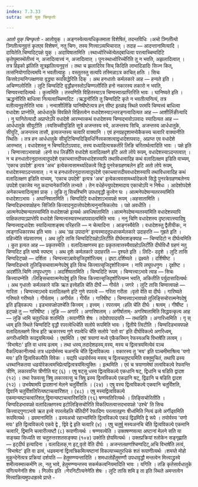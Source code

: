 ```yaml
---
index: 7.3.33
sutra: आतो युक् चिण्कृतोः

---
```

_आतो युक् चिण्कृतोः_ - आतोयुक् । अङ्गस्येत्यत्यधिकृतमाता विशेषितं, तदन्तविधिः ।अचो ञ्णिती॑त्यो ञ्णितीत्यनुवृत्तं कृतएव विशेषणं, नतु चिणः, तस्य णित्त्वाऽव्यभिचारात् । तदाह —  आदन्तानामित्यादि । दायितेति.चिण्वदिट्पक्षे युक् । अदायिषातामिति ।स्थाध्वोरिच्चे॑त्येतद्बाधित्वा परत्वाच्चिम्वदिटि कृतेघुमास्थे॑तीत्त्वं न, अजादित्वात्त्वं न, अजादित्वात् । पुनःस्थाध्वोरिच्चे॑रिति तु न भवति, अझलादित्वात् । तत्र हिइको झ॑लिति सूत्रझलित्यनुवृत्तं । तथा च झलादिरेव सिच् किदिति लाभादिडादिः सिज्न कित्, तत्संनियोगादित्त्वमपि न भवतीत्याहुः । वस्तुतस्तु सत्यपि तस्मिन्नाऽत्र काचित् क्षतिः । सिचः कित्तवेऽप्यनिग्लक्षणया वृद्ध्या रूपसिद्धेरिति दिक् । अथ हनधातोः कर्मलकारे आह —  हन्यते इति । अचिण्णलोरिति । लुटि चिण्वदिटि वृद्धौहनस्तोऽचिण्णलो॑रिति हनो नकारस्य तकारो न भवति, चिण्ववत्त्वादित्यर्थः । कुत्वमिति । तस्यणिति विहितस्याऽत्र चिण्वत्त्वात्प्राप्तिरिति भावः । घानिष्यते इति ।ऋद्धनो॑रिति बाधित्वा नित्यत्वाच्चिण्वदिट ।ऋद्धनो॑रिति तु चिण्वदिटि कृते न भवतीत्यनित्यं, तत्र वलीत्यनुवृत्तेरिति भावः । नन्वाशीर्लिङि घानिषीष्टेत्यत्र हन् सीष्ट इत#इ स्थिते परमपि चिण्वत्त्वं बाधित्वा वधादेशः प्राप्नोति, आर्धधातुके विवक्षिते विहितत्वेन वधादेशस्याऽन्तरङ्गत्वादित्यत आह —  आशीर्लिङीत्यादि । नु घानितेत्यादौ अप्राप्तेऽपि वधादेशे आरम्भात्कथं वधादेशस्य चिण्वद्भावोऽपवादः स्यादित्यत आह —  आर्धधातुके सीयुटीति ।स्यसिच्सीयु॑डिति सूत्रे अजन्तस्य स्ये, अजन्तस्य सिचि, अजन्तस्य आर्धधातुके, सीयुटि, अजन्तस्य तासौ, इत्यजन्तस्य चत्वारि वाक्यानि । एवं हनग्रहदृशामप्येकैकस्य चत्वारि वाक्यानीति स्थितिः । तत्र हन आर्धधातुके सीयुटिचिण्वदिड्विधिर्निरवकाशत्वाद्वधादेशापवादः, अप्राप्त एव वधादेशे आरम्भात् । वधादेशस्तु न चिण्वदिटोऽपवादः, तस्य वध्यादित्यत्रकर्तरि लिङि चरितार्थत्वादिति भावः । पक्षे इति । चिण्वत्त्वाऽभावपक्षे ।हनो वध लिङी॑ति वधादेशे वलादिलक्षणे इटि अतो लोपे रूपम्, वधादेशस्याऽदन्तत्वात् । न च हनधातोरनुदात्तत्वादुपदेशे एकाच्त्वात्तदीयवधादेशस्यापि तथाविधत्वादिह कथं वलादिलक्षम इडिति वाच्यम्, 'एकाच उपदेशे' इत्यत्र 'अच' इत्येकत्वसामर्थ्यादेकत्वे सिद्धे पुनरेकग्रहणबलेन इटि अतो लोपे रूपम्, वधादेशस्याऽदन्तत्वात् । न च हनधातोरनुदात्तत्वादुपदेशे एकाच्त्वात्तदीयवधादेशस्यापि तथाविधत्वादिह कथं वलादिलक्षण इडिति वाच्यम्, 'एकाच उपदेशे' इत्यत्र 'अच' इत्येकत्ववसामर्थ्यादेकत्वे सिद्धे पुनरकेग्रहणबलेनय उपदेशे एकाजेव नतु कदाप्यनेका॑जिति लभ्यते । तेन वधेर्हन्त्युपदेशमादाय एकाचोऽपि न निषेधः । आदेशोपदेशे अनेकाच्त्वादित्युक्तं प्राक् । लुङि तु सिचश्चिणि उपधावृद्धौ कुत्वेन घः ।	आत्मनेपदेष्वन्यतरस्या॑मिति वधादेशाऽभावः । अघानिषातामिति । चिण्वदिटि वधादेशाऽभावपक्षे रूपम् ।अहसातामिति । चिण्वदिडभावपक्षेहनः सि॑जिति कित्त्वादनुदात्तोपदेशेत्यनुनासिकलोपः । पक्षे अवधीति ।आत्मनेपदेष्वन्यतस्या॑मिति वधादेशपक्षे इत्यर्थः अवधिषातामिति ।आत्मनेपदेष्वन्यतस्या॑मिति वधादेशस्यापि पाक्षिकतयाऽप्राप्तेपि वधादेशे चिण्वत्त्वस्यारम्भन्नापवादत्वमिति भावः । ननु चिणि वधादेशस्य दृष्टत्वात्स्यादिषु चिण्वत्त्वाद्वधादेशः स्यादित्याशङ्क्य परिहरति —  न चेत्यादिना । आङ्गस्यैवेति । वधादेशस्तु द्वैतीयीकः, न त्वङ्गाधिकारस्थ इति भावः । अथ 'ग्रह उपादाने' इत्यस्माददुपधात्कर्मलकारे उदाहरति —  गृह्रते इति ।ग्रहिज्ये॑ति संप्रसारणम् । अथ लुटि तासि चिण्वदिटिग्रहोऽलिटी॑ति दीर्घमाशङ्क्याह —  चिण्वदिटो न दीर्घत्वमिति । कुत इत्यत आह —  प्रकृतस्येति । वलादिलक्षणस्य इटः प्रकृतत्वात्तस्यैवग्रहोऽलिटी॑ति दीर्घविधौ ग्रहणं नतु चिण्वदिट इति भाष्ये स्पष्टम् । अथ दृशेः कर्मलकारे उदाहरति —  दृश्यते इति । लिटि- ददृशे । लुटि तासि चिण्वदिट्पक्षे —  दर्शिता । चिण्वत्त्वाऽबावेसृजिदृशो॑रित्यम् । द्रष्टा.दर्शिष्यते । द्रक्ष्यते । दर्शिषीष्ट । चिण्वदिडभावे तुलिङ्सिचावात्मनेपदेषु॑ इति सिचः कित्त्वात्सृजिदृशो॑रित्यम्न । नापि लघूपधगुणः । दृक्षीष्ट । अदर्शीति.चिणि लघूपधगुणः । अदर्शिषातामिति । चिण्वदिटि रूपम् । चिण्वत्त्वाऽभावे त्वाह — सिचः कित्त्वादम्नेति ।लिङ्सिचावात्मनेपदेषु॑ इति सिचः कित्त्वात्सृजिदृशो॑रित्यम्न भवति, अकितीति पर्युदासादित्यर्थः । अथ गृधातोः कर्मलकारे यकि ऋत इत्त्वेहलि चे॑ति दीर्घे —  गीर्यते । जगरे । लुटि तासि चिण्वत्त्वपक्षे —  गारिता । चिण्वत्त्वाऽभावे वलादिलक्षणे इटि गुणे रपरत्वे —  गरिता गरीता ।वृतो वे॑ति वा दीर्घः । गारिष्यते गरिष्यते गरीष्यते । गीर्यताम् । अगीर्यत । गीर्येत । गारिषीष्ट । चिण्वत्त्वाऽभावपक्षे तुलिङ्सिचोरात्मनेपदेषु॑ इति इड्विकल्पः । इडभावपक्षेउश्चे॑ति कित्त्वम् । इत्त्वम् । रपरत्वम् ।हलि चे॑ति दीर्घः । षत्वम् । गीर्षीष्ट । इट्पक्षे तु  — गारिषीष्ट । लुङि —  अगारि । अगारिषाताम् । अगीर्षाताम्- अगरिषातामिति सिद्धवत्कृत्य आह —  लुङि ध्वमि चतुरधिकं शतमिति ।रूपाणी॑ति शेषः । तदेवोपपादयति —  तथाहिति । अगारिध्वमिति । गृ स् ध्वम् इति स्थिते चिण्वदिटि वृद्धौ रपरत्वेधिचे॑ति सलोपे रूपमिति भावः । द्वितीये त्विटीति । चिण्वदिडभावपपक्षे वलादितलक्षणे सिच इटि ऋकारस्य गुणे रपत्वेधि चे॑ति सलोपे 'वतो वा' इति दीर्घविकल्पे अगरिध्वम्, अगरीध्वमिति रूपद्वयमित्यर्थः । एषामिति । एषां त्रयाणां मध्ये एकैकस्मिन् रेफस्यअचि विभाषे॑ति लत्वम् । 'विभाषेटः' इति वा धस्य ढत्वम् । तथा धस्य,तदादेशढस्य,वस्य, मस्य च द्वित्वत्रयमित्येवं पञ्च वैकल्पिकानीत्यर्थः तत्र धढयोर्मस्य चअनचि चे॑ति द्वित्वविकल्पः । वकारस्य तु 'मय' इति पञ्चमीमाश्रित्य 'यणो मयः' इति द्वित्वविकल्पैति विवेकः । यद्यपि धढयोर्वस्य मसय् च द्वित्वचतुष्टयमिति वक्तुमुचितं, तथापि ढस्य धस्थानिकतया धढयोरेकत्वमभिप्रेत्यद्वित्वत्रय॑मित्युक्तिः । इत्थमिति । एवं च त्रयाणामेषां लत्वविकल्पे रेफवन्ति त्रीणि, लकारवन्ति त्रीणीति षट् (६) । एषु षट्सु धस्य द्वित्वविकल्पे एकधानि षट्, द्विधानि च षडिति द्वादश (१२) । तथा रेफवत्सु त्रिषु लकारवत्सु च त्रिषु ढस्य द्वित्वविकल्पे एकढानि षट्, द्विढानि च षडिति द्वादश (१२) । उभयेषामपि द्वादशानां मेलने चतुर्विंशतिः । (२४) । एषु वस्य द्वित्वविकल्पे एकवानि चतुर्विंशति, द्विवानि चतुर्विंशतिरित्यष्टाचत्वारिंशत् । (४८) । एषु मस्यद्वित्वविकल्पे एकमान्यष्टाचत्वारिंशत्,द्विमान्यष्टाचत्वारिंशदिति (९६) षण्णवतिरित्यर्थः । लिङ्सिचोरितीति । चिण्वदिडभावपक्षे वलादिलक्षणस्य इटोलिङ्सिचोरिति विकल्पितत्वात्तदभावपक्षे 'उश्चे' ति सिचः कित्त्वाद्गुणाऽभावे ऋत इत्त्वे रपरत्वेहलि चे॑तिदीर्गे रेफादिणः परत्वात्इणः षीध्व॑मिति नित्यं ढत्वे अर्गीढ्वमिति रूपमित्यर्थः । ढवमानामिति । ढस्यअचो रहाभ्या॑मिति द्वित्वविकल्पे एकढं द्विढमिति द्वे रूपे । तयोर्वस्य 'यणो मयः' इति द्वित्वविकल्पे एकवे द्वे , द्विवे द्वे इति चत्वारि (४) । एषु चतुर्षु मस्यअनचि चे॑ति द्वित्वविकल्पे एकमानि चत्वारि, द्विमानि चत्वारीत्यष्टौ (८) रूपाणीत्यर्थः । षण्णवत्येति । उक्तषण्णवत्या अष्टानां मेलने सति या सङ्ख्या सिध्यति सा चतुरुत्तरशतसङ्क्या (१०४) उक्तेति ज्ञेयमित्यर्थः । उक्तप्रक्रियां श्लोकेन सङ्गृह्णाति —  इट्दीर्घ इत्यादिना । वलादिलक्,ण इट्,वृतो वे॑ति दीर्घः । अजन्तलक्षणश्चिण्वदिट्,अचि विभाषे॑ति लत्वं, 'विभाषेट' इति वा ढत्वं, धढवमानां द्वित्वत्रिकमित्यष्टानां विकल्पाच्चतुरधिकं शतं रूपाणीत्यर्थः ।शमय्ते मोहो मुकुन्देने॑त्यत्र प्रक्रियां दर्शयति —  हेतुमण्ण्यन्तादिति । शमधातोर्हेतुमण्णौ उपधावृद्धौ मन्तत्वेन मित्त्वाद्ध्रस्वे शमीत्यस्मात्कर्मणि लः, नतु भावे, हेतुमण्ण्यन्तस्य सकर्मकत्वनियमादिति भावः । यगिति । तङि कृतेसार्वधातुके य॑गित्यनेन॑ति शेषः । णिलोप इति ।णेरनिटीत्यनेने॑ति शेषः । लुटि तासि शमि इ ता इति स्थिते अमन्तत्वेन मित्त्वान्नित्यमुपधाह्रस्वे प्राप्ते -